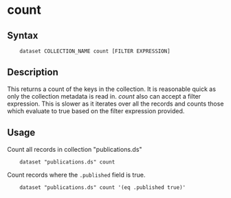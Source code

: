 
# count

## Syntax

```
    dataset COLLECTION_NAME count [FILTER EXPRESSION]
```

## Description

This returns a count of the keys in the collection. It is reasonable quick as only the
collection metadata is read in. *count* also can accept a filter expression. This is slower
as it iterates over all the records and counts those which evaluate to true based on the
filter expression provided.

## Usage

Count all records in collection "publications.ds"

```shell
    dataset "publications.ds" count
```

Count records where the `.published` field is true.

```shell
    dataset "publications.ds" count '(eq .published true)'
```

